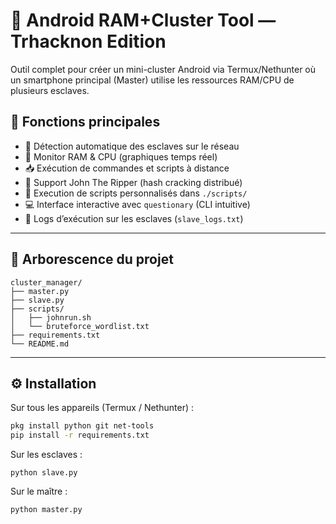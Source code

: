 # 🔗 Android RAM+Cluster Tool — Trhacknon Edition

Outil complet pour créer un mini-cluster Android via Termux/Nethunter où un smartphone principal (Master) utilise les ressources RAM/CPU de plusieurs esclaves.

## 🔧 Fonctions principales

- 📡 Détection automatique des esclaves sur le réseau
- 🧠 Monitor RAM & CPU (graphiques temps réel)
- 📥 Exécution de commandes et scripts à distance
- 🔐 Support John The Ripper (hash cracking distribué)
- 📁 Execution de scripts personnalisés dans `./scripts/`
- 💻 Interface interactive avec `questionary` (CLI intuitive)
- 🧾 Logs d’exécution sur les esclaves (`slave_logs.txt`)

---

## 📁 Arborescence du projet

```
cluster_manager/
├── master.py
├── slave.py
├── scripts/
│   ├── johnrun.sh
│   └── bruteforce_wordlist.txt
├── requirements.txt
└── README.md
```

---

## ⚙️ Installation

Sur tous les appareils (Termux / Nethunter) :

```bash
pkg install python git net-tools
pip install -r requirements.txt
```

Sur les esclaves :

```
python slave.py
```

Sur le maître :

```
python master.py
```

